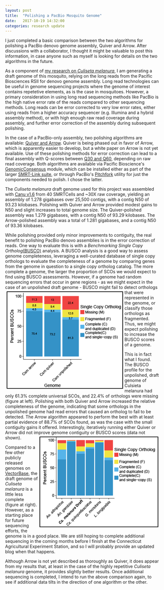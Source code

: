 ```yaml
---
layout: post
title:  "Polishing a PacBio Mosquito Genome"
date:   2017-10-19 14:32:00
categories: research update
---
```


I just completed a basic comparison between the two algorithms for polishing a PacBio denovo genome assembly, Quiver and Arrow.  After discussions with a collaborator, I thought it might be valuable to post this information, in case anyone such as myself is looking for details on the two algorithms in the future.  
  
As a component of [my research on _Culiseta melanura_](http://www.vector-eco-evo.com/research/), I am generating a draft genome of this mosquito, relying on the long reads from the Pacific Biosciences RSII for denovo genome assembly.  Long read technologies can be useful in genome sequencing projects where the genome of interest contains repetetive elements, as is the case in mosquitoes.  However, a primary consideration in using long read sequencing methods like PacBio is the high native error rate of the reads compared to other sequencing methods.  Long reads can be error corrected to very low error rates, either using reads from a higher accuracy sequencer (e.g. Illumina and a hybrid assembly method), or with high enough raw read coverage during assembly, and further error correction of the assembly during subsequent polishing.  

In the case of a PacBio-only assembly, two polishing algorithms are available: [Quiver and Arrow](https://github.com/PacificBiosciences/GenomicConsensus).  Quiver is being phased out in favor of Arrow, which is apparently easier to develop, but a white paper on Arrow is not yet available.  Use of these polishing methods for error correction can lead to a final assembly with Q-scores between [Q30 and Q60](https://github.com/PacificBiosciences/GenomicConsensus/blob/master/doc/FAQ.rst#what-is-the-expected-quiver-accuracy), depending on raw read coverage. Both algorithms are available via Pacific Bioscience's [GenomicConsensus](https://github.com/PacificBiosciences/GenomicConsensus) module, which can be installed either as part of the larger [SMRT-Link suite](http://www.pacb.com/support/software-downloads/), or through PacBio's [Pitchfork](https://github.com/PacificBiosciences/pitchfork) utility for just the components needed to polish. I chose the latter.

The _Culiseta melanura_ draft genome used for this project was assembled with [Canu v1.6](https://github.com/marbl/canu) from 40 SMRTCells and ~30X raw coverage, yielding an assembly of 1.278 gigabases over 25,500 contigs, with a contig N50 of 93.23 kilobases.  Polishing with Quiver and Arrow provided modest gains to N50 and slight increases to total genome size.  The Quiver-polished  assembly was 1.279 gigabases, with a contig N50 of 93.29 kilobases.  The Arrow-polished assembly was a total of 1.281 gigabases, and a contig N50 of 93.36 kilobases.  

While polishing provided only minor improvements to contiguity, the real benefit to polishing PacBio denovo assemblies is in the error correction of reads.  One way to evaluate this is with a _Benchmarking Single Copy Ortholog_[(BUSCO)](http://busco.ezlab.org/) analysis.  A BUSCO analysis is a good way to assess genome completeness, leveraging a well-curated database of single copy orthologs to evaluate the completeness of a genome by comparing genes from the genome in question to a single copy ortholog catalog.  The more complete a genome, the larger the proportion of SCOs we would expect to find using BUSCO assessments.  However, if a genome had random sequencing errors that occur in gene regions - as we might expect in the case of an unpolished draft genome - BUSCO might fail to <img align="left" src="https://raw.githubusercontent.com/jsoghigian/jsoghigian.github.io/master/images/busco_polish.png" style="border:2px solid black;margin:5px 5px 5px 5px;">detect orthologs that  were represented in the genome, or classify those orthologs as fragmented.  Thus, we might expect polishing to increase the BUSCO scores of a genome.

This is in fact what I found.  The BUSCO profile for the unpolished, draft genome of Culsieta melanura had only 61.3% complete universal SCOs, and 22.4% of orthologs were missing (figure at left).  Polishing with both Quiver and Arrow increased the relative completeness of the genome, indicating that some orthologs in the unpolished genome had read errors that caused an ortholog to fail to be detected.  The Arrow algorithm appeared to perform the best with at least partial evidence of 88.7% of SCOs found, as was the case with the small contiguity gains it offered.  Interestingly, iteratively running either Quiver or Arrow did not improve genome contiguity or BUSCO scores (data not shown).<img align="right" src="https://raw.githubusercontent.com/jsoghigian/jsoghigian.github.io/master/images/busco_comparison.png" style="border:2px solid black;margin:5px 5px 5px 5px;">
  
Compared to a few other publicly released genomes on [VectorBase](https://www.vectorbase.org/), the draft genome of _Culiseta melanura_ is a little less complete (figure at right). However, as a starting place for future sequencing efforts, the genome is in a good place.  We are still hoping to complete additional sequencing in the coming months before I finish at the Connecticut Agricultural Experiment Station, and so I will probably provide an updated blog when that happens.  
  
Although Arrow is not yet described as thoroughly as Quiver, it does appear from my results that, at least in the case of the highly repetitive _Culiseta melanura_ genome, it provides slightly better results.  Once additional sequencing is completed, I intend to run the above comparison again, to see if additional data tilts in the direction of one algorithm or the other.

